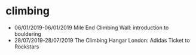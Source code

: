 climbing
===============
- 06/01/2019-06/01/2019 Mile End Climbing Wall: introduction to bouldering
- 28/07/2019-28/07/2019 The Climbing Hangar London: Adidas Ticket to Rockstars